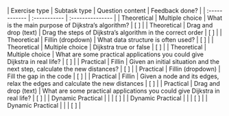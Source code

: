 | Exercise type | Subtask type | Question content | Feedback done? |
| :------------ | :----------- | :--------------- |
| Theoretical              | Multiple choice             | What is the main purpose of Dijkstra’s algorithm?                 | [ ] |
| Theoretical              | Drag and drop (text)        | Drag the steps of Dijkstra’s algorithm in the correct order                 | [ ] |
| Theoretical              | Fillin (dropdown)           | What data structure is often used?                 | [ ] |
| Theoretical              | Multiple choice             | Dijkstra true or false                 | [ ] |
| Theoretical              | Multiple choice             | What are some practical applications you could give Dijkstra in real life?                 | [ ] |
| Practical                | Fillin                      | Given an initial situation and the next step, calculate the new distances?                 | [ ] |
| Practical                | Fillin (dropdown)           | Fill the gap in the code                 | [ ] |
| Practical                | Fillin                      | Given a node and its edges, relax the edges and calculate the new distances                 | [ ] |
| Practical                | Drag and drop (text)        | What are some practical applications you could give Dijkstra in real life?                 | [ ] |
| Dynamic Practical        |              |                  | [ ] |
| Dynamic Practical        |              |                  | [ ] |
| Dynamic Practical        |              |                  | [ ] |
